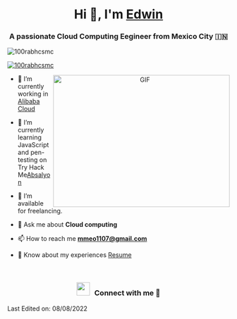 <h1 align="center">Hi 👋, I'm <a href="https://100rabhcsmc.github.io/Me.io/" target="blank">
Edwin</a></h1>
<h3 align="center">A passionate Cloud Computing Eegineer from Mexico City &#127470;&#127475</h3>

<p align="left"> <img src="https://komarev.com/ghpvc/?username=100rabhcsmc&label=Profile%20views&color=0e75b6&style=flat" alt="100rabhcsmc" /> </p>

<p align="left"> <a href="https://twitter.com/100rabhcsmc" target="blank"><img src="https://img.shields.io/twitter/follow/100rabhcsmc?logo=twitter&style=for-the-badge" alt="100rabhcsmc" /></a> </p>

<a target="_blank" align="center">
  <img align="right" top="500" height="300" width="400" alt="GIF" src="https://media.giphy.com/media/SWoSkN6DxTszqIKEqv/giphy.gif">
</a>

- 🔭 I’m currently working in <a href="https://phoenix.tech/griffyn/" target="blank">Alibaba Cloud</a>

- 🌱 I’m currently learning JavaScript and pen-testing on Try Hack Me<a href="https://tryhackme.com/p/Absalyon" target="_blank">Absalyon</a>

- 🤝 I’m available for freelancing.

- 💬 Ask me about **Cloud computing**

- 📫 How to reach me **mmeo1107@gmail.com**

- 📄 Know about my experiences <a href="https://elfin-caption-c76.notion.site/My-Certifications-111518db1a1442a29426588cc519c97d" target="blank">Resume</a>
<br/>
<h3 align="center" > <img src="https://media.giphy.com/media/iY8CRBdQXODJSCERIr/giphy.gif" width="30" height="30" style="margin-right: 10px;">Connect with me 🤝 </h3>

<p align="center">


Last Edited on: 08/08/2022
